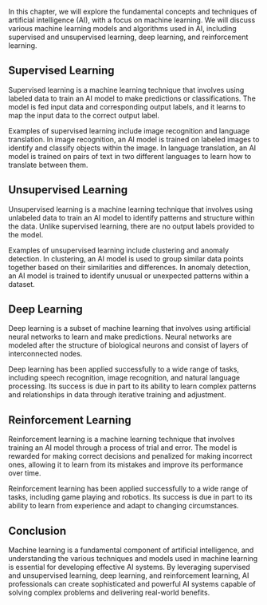
In this chapter, we will explore the fundamental concepts and techniques of artificial intelligence (AI), with a focus on machine learning. We will discuss various machine learning models and algorithms used in AI, including supervised and unsupervised learning, deep learning, and reinforcement learning.

Supervised Learning
-------------------

Supervised learning is a machine learning technique that involves using labeled data to train an AI model to make predictions or classifications. The model is fed input data and corresponding output labels, and it learns to map the input data to the correct output label.

Examples of supervised learning include image recognition and language translation. In image recognition, an AI model is trained on labeled images to identify and classify objects within the image. In language translation, an AI model is trained on pairs of text in two different languages to learn how to translate between them.

Unsupervised Learning
---------------------

Unsupervised learning is a machine learning technique that involves using unlabeled data to train an AI model to identify patterns and structure within the data. Unlike supervised learning, there are no output labels provided to the model.

Examples of unsupervised learning include clustering and anomaly detection. In clustering, an AI model is used to group similar data points together based on their similarities and differences. In anomaly detection, an AI model is trained to identify unusual or unexpected patterns within a dataset.

Deep Learning
-------------

Deep learning is a subset of machine learning that involves using artificial neural networks to learn and make predictions. Neural networks are modeled after the structure of biological neurons and consist of layers of interconnected nodes.

Deep learning has been applied successfully to a wide range of tasks, including speech recognition, image recognition, and natural language processing. Its success is due in part to its ability to learn complex patterns and relationships in data through iterative training and adjustment.

Reinforcement Learning
----------------------

Reinforcement learning is a machine learning technique that involves training an AI model through a process of trial and error. The model is rewarded for making correct decisions and penalized for making incorrect ones, allowing it to learn from its mistakes and improve its performance over time.

Reinforcement learning has been applied successfully to a wide range of tasks, including game playing and robotics. Its success is due in part to its ability to learn from experience and adapt to changing circumstances.

Conclusion
----------

Machine learning is a fundamental component of artificial intelligence, and understanding the various techniques and models used in machine learning is essential for developing effective AI systems. By leveraging supervised and unsupervised learning, deep learning, and reinforcement learning, AI professionals can create sophisticated and powerful AI systems capable of solving complex problems and delivering real-world benefits.
